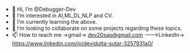 - 👋 Hi, I’m @Debugger-Dev
- 👀 I’m interested in AI,ML,DL,NLP and CV.
- 🌱 I’m currently learning the above.
- 💞️ I’m looking to collaborate on some projects regarding these topics.
- 📫 How to reach me ->gmail-> dev20sap@gmail.com  --->LinkedIn-> https://www.linkedin.com/in/devidutta-sutar-3257931a0/ 

<!---
Debugger-Dev/Debugger-Dev is a ✨ special ✨ repository because its `README.md` (this file) appears on your GitHub profile.
You can click the Preview link to take a look at your changes.
--->
